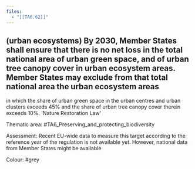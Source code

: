 ```yaml
---
files:
  - "[[TA6.62]]"
---
```

## (urban ecosystems) By 2030, Member States shall ensure that there is  no net loss in the total national area of urban green space, and of urban tree canopy cover in urban ecosystem areas. Member States may exclude from that total national area the urban ecosystem areas
in which the share of urban green space in the urban centres and urban clusters exceeds 45% and the share of urban tree canopy cover therein exceeds 10%. 'Nature Restoration Law'

Thematic area: #TA6_Preserving_and_protecting_biodiversity

Assessment: Recent EU-wide data to measure this target according to the reference year of the regulation is not available yet. However, national data from Member States might be available

Colour: #grey